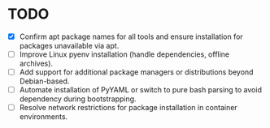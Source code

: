 # TODO

- [x] Confirm apt package names for all tools and ensure installation for packages unavailable via apt.
- [ ] Improve Linux pyenv installation (handle dependencies, offline archives).
- [ ] Add support for additional package managers or distributions beyond Debian-based.
- [ ] Automate installation of PyYAML or switch to pure bash parsing to avoid dependency during bootstrapping.
- [ ] Resolve network restrictions for package installation in container environments.
